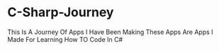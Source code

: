# C-Sharp-Journey
This Is A Journey Of Apps I Have Been Making
These Apps Are Apps I Made For Learning How TO Code In C#
